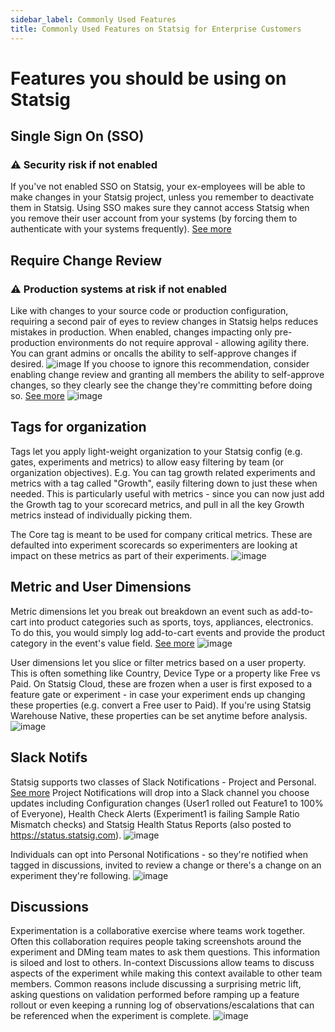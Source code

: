 ```yaml
---
sidebar_label: Commonly Used Features
title: Commonly Used Features on Statsig for Enterprise Customers
---
```


# Features you should be using on Statsig

## Single Sign On (SSO)
### ⚠️ Security risk if not enabled 
If you've not enabled SSO on Statsig, your ex-employees will be able to make changes in your Statsig project, unless you remember to deactivate them in Statsig. Using SSO makes sure they cannot access Statsig when you remove their user account from your systems (by forcing them to authenticate with your systems frequently). [See more](https://docs.statsig.com/access-management/sso/overview) 

## Require Change Review
### ⚠️ Production systems at risk if not enabled
Like with changes to your source code or production configuration, requiring a second pair of eyes to review changes in Statsig helps reduces mistakes in production. When enabled, changes impacting only pre-production environments do not require approval - allowing agility there. You can grant admins or oncalls the ability to self-approve changes if desired. 
![image](https://github.com/statsig-io/docs/assets/31516123/5d98e65d-6eca-4766-b3cb-7981695d02ab)
If you choose to ignore this recommendation, consider enabling change review and granting all members the ability to self-approve changes, so they clearly see the change they're committing before doing so. [See more](https://docs.statsig.com/access-management/sso/overview) 
![image](https://github.com/statsig-io/docs/assets/31516123/42b9b0d2-a5de-4e56-a258-dc593d240a72)

## Tags for organization
Tags let you apply light-weight organization to your Statsig config (e.g. gates, experiments and metrics) to allow easy filtering by team (or organization objectives). E.g. You can tag growth related experiments and metrics with a tag called "Growth", easily filtering down to just these when needed. This is particularly useful with metrics - since you can now just add the Growth tag to your scorecard metrics, and pull in all the key Growth metrics instead of individually picking them.

The Core tag is meant to be used for company critical metrics. These are defaulted into experiment scorecards so experimenters are looking at impact on these metrics as part of their experiments.
![image](https://github.com/statsig-io/docs/assets/31516123/81fea5b9-e719-4850-8fa3-a447fd580a3b)

## Metric and User Dimensions
Metric dimensions let you break out  breakdown an event such as add-to-cart into product categories such as sports, toys, appliances, electronics. To do this, you would simply log add-to-cart events and provide the product category in the event's value field. [See more](https://docs.statsig.com/metrics/metric-dimensions)
![image](https://github.com/statsig-io/docs/assets/31516123/b6d73519-9387-4d95-98fa-871d96e96126)

User dimensions let you slice or filter metrics based on a user property. This is often something like Country, Device Type or a property like Free vs Paid. On Statsig Cloud, these are frozen when a user is first exposed to a feature gate or experiment - in case your experiment ends up changing these properties (e.g. convert a Free user to Paid). If you're using Statsig Warehouse Native, these properties can be set anytime before analysis. 
![image](https://github.com/statsig-io/docs/assets/31516123/43165071-d661-4f7f-b17c-a05ca7b92879)

## Slack Notifs
Statsig supports two classes of Slack Notifications -  Project and Personal. [See more](https://docs.statsig.com/integrations/slack)
Project Notifications will drop into a Slack channel you choose updates including Configuration changes (User1 rolled out Feature1 to 100% of Everyone), Health Check Alerts (Experiment1 is failing Sample Ratio Mismatch checks) and Statsig Health Status Reports (also posted to https://status.statsig.com). 
![image](https://github.com/statsig-io/docs/assets/31516123/e98ea522-4249-4631-864e-58eea1f2c155)

Individuals can opt into Personal Notifications - so they're notified when tagged in discussions, invited to review a change or there's a change on an experiment they're following. 
![image](https://github.com/statsig-io/docs/assets/31516123/3203de23-a191-452d-95b1-bf31fc74935b)

## Discussions
Experimentation is a collaborative exercise where teams work together. Often this collaboration requires people taking screenshots around the experiment and DMing team mates to ask them questions. This information is siloed and lost to others. In-context Discussions allow teams to discuss aspects of the experiment while making this context available to other team members. Common reasons include discussing a surprising metric lift, asking questions on validation  performed before ramping up a feature rollout or even keeping a running log of observations/escalations that can be referenced when the experiment is complete. 
![image](https://github.com/statsig-io/docs/assets/31516123/1bab9c7c-7ce9-43a3-af8f-938fe9630da8)
